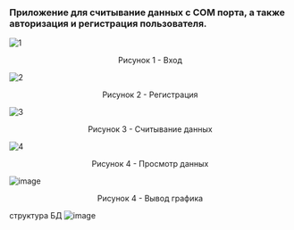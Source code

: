 ### Приложение для считывание данных с COM порта, а также авторизация и регистрация пользователя.

![1](https://github.com/HunterBjj/app_QT_auth_health/assets/64096687/41a077fd-68cc-490d-ba0c-1ff91d478b64)


 <p align="center"> Рисунок 1 - Вход </p>


![2](https://github.com/HunterBjj/app_QT_auth_health/assets/64096687/f5083015-baaf-4867-8309-0058a09ccbde)

<p align="center"> Рисунок 2 - Регистрация </p>

![3](https://github.com/HunterBjj/app_QT_auth_health/assets/64096687/920446a1-735f-4d98-a6dc-317b16d8c4e6)


<p align="center"> Рисунок 3 - Считывание данных </p>

![4](https://github.com/HunterBjj/app_QT_auth_health/assets/64096687/06902214-37d9-4583-8c34-460d0376e0ff)


<p align="center"> Рисунок 4 - Просмотр данных </p>


![image](https://github.com/HunterBjj/app_QT_auth_health/assets/64096687/e0a2f506-5f44-40b1-8edd-dbeab6dba1bc)

<p align="center"> Рисунок 4 - Вывод графика </p>

структура БД 
![image](https://github.com/HunterBjj/app_QT_auth_health/assets/64096687/f034531b-b7ae-406b-9a77-f9a21759f1cd)

